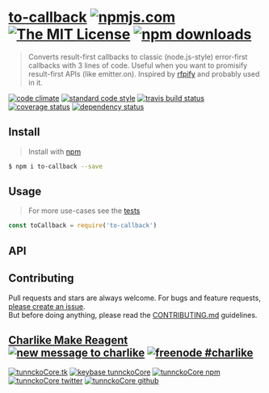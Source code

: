 # [to-callback][author-www-url] [![npmjs.com][npmjs-img]][npmjs-url] [![The MIT License][license-img]][license-url] [![npm downloads][downloads-img]][downloads-url] 

> Converts result-first callbacks to classic (node.js-style) error-first callbacks with 3 lines of code. Useful when you want to promisify result-first APIs (like emitter.on). Inspired by [rfpify][] and probably used in it.

[![code climate][codeclimate-img]][codeclimate-url] [![standard code style][standard-img]][standard-url] [![travis build status][travis-img]][travis-url] [![coverage status][coveralls-img]][coveralls-url] [![dependency status][david-img]][david-url]

## Install
> Install with [npm](https://www.npmjs.com/)

```sh
$ npm i to-callback --save
```

## Usage
> For more use-cases see the [tests](./test.js)

```js
const toCallback = require('to-callback')
```

## API

## Contributing
Pull requests and stars are always welcome. For bugs and feature requests, [please create an issue](https://github.com/tunnckoCore/to-callback/issues/new).  
But before doing anything, please read the [CONTRIBUTING.md](./CONTRIBUTING.md) guidelines.

## [Charlike Make Reagent](http://j.mp/1stW47C) [![new message to charlike][new-message-img]][new-message-url] [![freenode #charlike][freenode-img]][freenode-url]

[![tunnckoCore.tk][author-www-img]][author-www-url] [![keybase tunnckoCore][keybase-img]][keybase-url] [![tunnckoCore npm][author-npm-img]][author-npm-url] [![tunnckoCore twitter][author-twitter-img]][author-twitter-url] [![tunnckoCore github][author-github-img]][author-github-url]

[npmjs-url]: https://www.npmjs.com/package/to-callback
[npmjs-img]: https://img.shields.io/npm/v/to-callback.svg?label=to-callback

[license-url]: https://github.com/tunnckoCore/to-callback/blob/master/LICENSE
[license-img]: https://img.shields.io/npm/l/to-callback.svg

[downloads-url]: https://www.npmjs.com/package/to-callback
[downloads-img]: https://img.shields.io/npm/dm/to-callback.svg

[codeclimate-url]: https://codeclimate.com/github/tunnckoCore/to-callback
[codeclimate-img]: https://img.shields.io/codeclimate/github/tunnckoCore/to-callback.svg

[travis-url]: https://travis-ci.org/tunnckoCore/to-callback
[travis-img]: https://img.shields.io/travis/tunnckoCore/to-callback/master.svg

[coveralls-url]: https://coveralls.io/r/tunnckoCore/to-callback
[coveralls-img]: https://img.shields.io/coveralls/tunnckoCore/to-callback.svg

[david-url]: https://david-dm.org/tunnckoCore/to-callback
[david-img]: https://img.shields.io/david/tunnckoCore/to-callback.svg

[standard-url]: https://github.com/feross/standard
[standard-img]: https://img.shields.io/badge/code%20style-standard-brightgreen.svg

[author-www-url]: http://www.tunnckocore.tk
[author-www-img]: https://img.shields.io/badge/www-tunnckocore.tk-fe7d37.svg

[keybase-url]: https://keybase.io/tunnckocore
[keybase-img]: https://img.shields.io/badge/keybase-tunnckocore-8a7967.svg

[author-npm-url]: https://www.npmjs.com/~tunnckocore
[author-npm-img]: https://img.shields.io/badge/npm-~tunnckocore-cb3837.svg

[author-twitter-url]: https://twitter.com/tunnckoCore
[author-twitter-img]: https://img.shields.io/badge/twitter-@tunnckoCore-55acee.svg

[author-github-url]: https://github.com/tunnckoCore
[author-github-img]: https://img.shields.io/badge/github-@tunnckoCore-4183c4.svg

[freenode-url]: http://webchat.freenode.net/?channels=charlike
[freenode-img]: https://img.shields.io/badge/freenode-%23charlike-5654a4.svg

[new-message-url]: https://github.com/tunnckoCore/ama
[new-message-img]: https://img.shields.io/badge/ask%20me-anything-green.svg

[rfpify]: https://github.com/samverschueren/rfpify